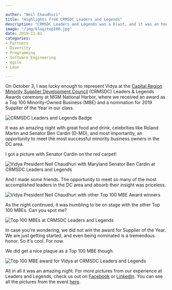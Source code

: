 ```yaml
---

author: "Neil Chaudhuri"
title: "Highlights from CRMSDC Leaders and Legends"
description: "CRMSDC Leaders and Legends was a blast, and it was an honor to receive a Top 100 MBE Award."
image: "/img/blog/top100.jpg"
date: 2019-11-01
categories: 
- Partners
- Diversity
- Programming
- Software Engineering
- Agile
- Lean

---
```


On October 3, I was lucky enough to represent Vidya at the [Capital Region Minority Supplier Development Council](http://www.crmsdc.org/)
(CRMSDC) Leaders & Legends Awards ceremony at MGM National Harbor, where we received an award as a Top 100 Minority-Owned 
Business (MBE) and a nomination for 2019 Supplier of the Year in our class.  

![CRMSDC Leaders and Legends Badge](/img/blog/badge.jpg)

It was an amazing night with great food and drink, celebrities like Roland Martin and Senator Ben Cardin (D-MD), and 
most importantly, an opportunity to meet the most successful minority business owners in the DC area.

I got a picture with Senator Cardin on the red carpet! 

![Vidya President Neil Chaudhuri with Maryland Senator Ben Cardin at CRMSDC Leaders and Legends](/img/blog/cardin.jpg)

And I made some friends. The opportunity to meet so many of the most accomplished leaders in the DC area and absorb their 
insight was priceless.

![Vidya President Neil Chaudhuri with other Top 100 MBE Award winners](/img/blog/smiles.jpg)

As the night continued, it was humbling to be on stage with the other Top 100 MBEs. Can you spot me?

![Top 100 MBEs at CRMSDC Leaders and Legends](/img/blog/top100.jpg)

In case you're wondering, we did not win the award for Supplier of the Year. We are just getting started, and 
even being nominated is a tremendous honor. So it's cool. For now.

We did get a nice plaque as a Top 100 MBE though.

![Top 100 MBE award for Vidya at CRMSDC Leaders and Legends](/img/blog/award.jpg)

All in all it was an amazing night. For more pictures from our experience at Leaders and Legends, check us out on 
[Facebook](https://www.facebook.com/VidyaSource/posts/2621013647977589) 
or [LinkedIn](https://www.linkedin.com/feed/update/urn:li:activity:6597315604837920768). You can see all the pictures from the event 
[here](https://crmsdc.smugmug.com/38th-Annual-Leaders-Legends-Awards-Ceremony/i-mdtTmvk).